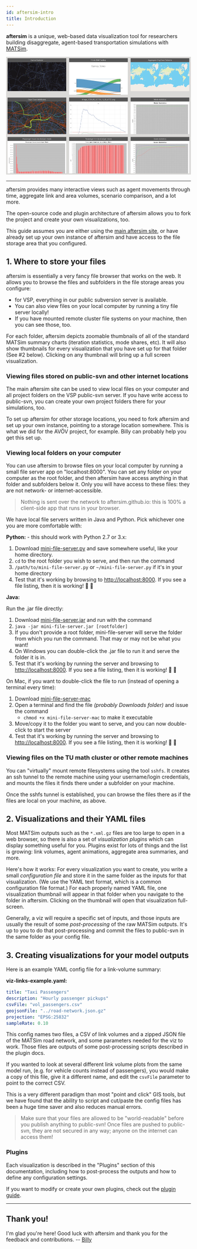 ```yaml
---
id: aftersim-intro
title: Introduction
---
```


**aftersim** is a unique, web-based data visualization tool for researchers building disaggregate, agent-based transportation simulations with [MATSim](https://matsim.org).

![aftersim banner](assets/demo-thumbnails.jpg)

---

aftersim provides many interactive views such as agent movements through time, aggregate link and area volumes, scenario comparison, and a lot more.

The open-source code and plugin architecture of aftersim allows you to fork the project and create your own visualizations, too.

This guide assumes you are either using the [main aftersim site](https://aftersim.github.io), or have already set up your own instance of aftersim and have access to the file storage area that you configured.

## 1. Where to store your files

aftersim is essentially a very fancy file browser that works on the web. It allows you to browse the files and subfolders in the file storage areas you configure:

- for VSP, everything in our public subversion server is available.
- You can also view files on your local computer by running a tiny file server locally!
- If you have mounted remote cluster file systems on your machine, then you can see those, too.

For each folder, aftersim depicts zoomable thumbnails of all of the standard MATSim summary charts (iteration statistics, mode shares, etc). It will also show thumbnails for every visualization that you have set up for that folder (See #2 below). Clicking on any thumbnail will bring up a full screen visualization.

### Viewing files stored on public-svn and other internet locations

The main aftersim site can be used to view local files on your computer and all project folders on the VSP public-svn server. If you have write access to public-svn, you can create your own project folders there for your simulations, too.

To set up aftersim for other storage locations, you need to fork aftersim and set up your own instance, pointing to a storage location somewhere. This is what we did for the AVÖV project, for example. Billy can probably help you get this set up.

### Viewing local folders on your computer

You can use aftersim to browse files on your local computer by running a small file server app on "localhost:8000". You can set any folder on your computer as the root folder, and then aftersim have access anything in that folder and subfolders below it. Only you will have access to these files: they are not network- or internet-accessible.

> Nothing is sent over the network to aftersim.github.io: this is 100% a client-side app that runs in your browser.

We have local file servers written in Java and Python. Pick whichever one you are more comfortable with:

**Python:** - this should work with Python 2.7 or 3.x:

1. Download [mini-file-server.py](https://raw.githubusercontent.com/aftersim/aftersim.github.io/source/scripts/mini-file-server.py) and save somewhere useful, like your home directory.
2. `cd` to the root folder you wish to serve, and then run the command
3. `/path/to/mini-file-server.py` or `~/mini-file-server.py` if it's in your home directory
4. Test that it's working by browsing to <http://localhost:8000>. If you see a file listing, then it is working! 🎉 🎉

**Java:**

Run the .jar file directly:

1. Download [mini-file-server.jar](https://github.com/aftersim/mini-file-server/raw/master/bin/mini-file-server.jar) and run with the command
2. `java -jar mini-file-server.jar [rootfolder]`
3. If you don't provide a root folder, mini-file-server will serve the folder from which you run the command. That may or may not be what you want!
4. On Windows you can double-click the .jar file to run it and serve the folder it is in.
5. Test that it's working by running the server and browsing to <http://localhost:8000>. If you see a file listing, then it is working! 🎉 🎉

On Mac, if you want to double-click the file to run (instead of opening a terminal every time):

1. Download [mini-file-server-mac](https://github.com/aftersim/mini-file-server/raw/master/bin/mini-file-server-mac)
2. Open a terminal and find the file _(probably Downloads folder)_ and issue the command
   - `chmod +x mini-file-server-mac` to make it executable
3. Move/copy it to the folder you want to serve, and you can now double-click to start the server
4. Test that it's working by running the server and browsing to <http://localhost:8000>. If you see a file listing, then it is working! 🎉 🎉

### Viewing files on the TU math cluster or other remote machines

You can "virtually" mount remote filesystems using the tool `sshfs`. It creates an ssh tunnel to the remote machine using your username/login credentials, and mounts the files it finds there under a subfolder on your machine.

Once the sshfs tunnel is established, you can browse the files there as if the files are local on your machine, as above.

## 2. Visualizations and their YAML files

Most MATSim outputs such as the `*.xml.gz` files are too large to open in a web browser, so there is also a set of _visualization plugins_ which can display something useful for you. Plugins exist for lots of things and the list is growing: link volumes, agent animations, aggregate area summaries, and more.

Here's how it works: For every visualization you want to create, you write a small _configuration file_ and store it in the same folder as the inputs for that visualization. (We use the YAML text format, which is a common configuration file format.) For each properly named YAML file, one visualization thumbnail will appear in that folder when you navigate to the folder in aftersim. Clicking on the thumbnail will open that visualization full-screen.

Generally, a viz will require a specific set of inputs, and those inputs are usually the result of some _post-processing_ of the raw MATSim outputs. It's up to you to do that post-processing and commit the files to public-svn in the same folder as your config file.

## 3. Creating visualizations for your model outputs

Here is an example YAML config file for a link-volume summary:

**viz-links-example.yaml:**

```yaml
title: "Taxi Passengers"
description: "Hourly passenger pickups"
csvFile: "vol_passengers.csv"
geojsonFile: "../road-network.json.gz"
projection: "EPSG:25832"
sampleRate: 0.10
```

This config names two files, a CSV of link volumes and a zipped JSON file of the MATSim road network, and some parameters needed for the viz to work. Those files are outputs of some post-processing scripts described in the plugin docs.

If you wanted to look at several different link volume plots from the same model run, (e.g. for vehicle counts instead of passengers), you would make a copy of this file, give it a different name, and edit the `csvFile` parameter to point to the correct CSV.

This is a very different paradigm than most "point and click" GIS tools, but we have found that the ability to script and cut/paste the config files has been a huge time saver and also reduces manual errors.

> Make sure that your files are allowed to be "world-readable" before you publish anything to public-svn! Once files are pushed to public-svn, they are not secured in any way; anyone on the internet can access them!

### Plugins

Each visualization is described in the "Plugins" section of this documentation, including how to post-process the outputs and how to define any configuration settings.

If you want to modify or create your own plugins, check out the [plugin guide](writing-plugins).

---

## Thank you!

I'm glad you're here! Good luck with aftersim and thank you for the feedback and contributions. -- [Billy](https://github.com/billyc)
